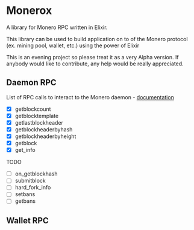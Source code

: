 # Monerox

A library for Monero RPC written in Elixir.

This library can be used to build application on to of the Monero protocol (ex. mining pool, wallet, etc.) using the power of Elixir

This is an evening project so please treat it as a very Alpha version. If anybody would like to contribute, any help would be really appreciated.

## Daemon RPC
List of RPC calls to interact to the Monero daemon -  [documentation](https://getmonero.org/resources/developer-guides/daemon-rpc.html#submitblock)

- [x] getblockcount
- [x] getblocktemplate
- [x] getlastblockheader
- [x] getblockheaderbyhash
- [x] getblockheaderbyheight
- [x] getblock
- [x] get_info

TODO
- [ ] on_getblockhash
- [ ] submitblock
- [ ] hard_fork_info
- [ ] setbans
- [ ] getbans

## Wallet RPC
